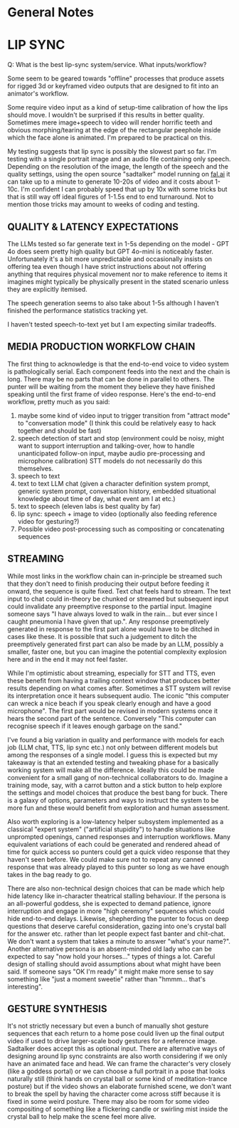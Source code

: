 # General Notes


# LIP SYNC

Q: What is the best lip-sync system/service. What inputs/workflow? 

Some seem to be geared towards "offline" processes that produce assets for rigged 3d or keyframed video outputs that are designed to fit into an animator's workflow.

Some require video input as a kind of setup-time calibration of how the lips should move. I wouldn't be surprised if this results in better quality. Sometimes mere image+speech to video will render horrific teeth and obvious morphing/tearing at the edge of the rectangular peephole inside which the face alone is animated. I'm prepared to be practical on this.

My testing suggests that lip sync is possibly the slowest part so far. I'm testing with a single portrait image and an audio file containing only speech. Depending on the resolution of the image, the length of the speech and the quality settings, using the open source "sadtalker" model running on [fal.ai](http://fal.ai/) it can take up to a minute to generate 10-20s of video and it costs about 1-10c. I'm confident I can probably speed that up by 10x with some tricks but that is still way off ideal figures of 1-1.5s end to end turnaround. Not to mention those tricks may amount to weeks of coding and testing.

## QUALITY & LATENCY EXPECTATIONS

The LLMs tested so far generate text in 1-5s depending on the model - GPT 4o does seem pretty high quality but GPT 4o-mini is noticeably faster. Unfortunately it's a bit more unpredictable and occasionally insists on offering tea even though I have strict instructions about not offering anything that requires physical movement nor to make reference to items it imagines might typically be physically present in the stated scenario unless they are explicitly itemised.

The speech generation seems to also take about 1-5s although I haven't finished the performance statistics tracking yet.

I haven't tested speech-to-text yet but I am expecting similar tradeoffs.

## MEDIA PRODUCTION WORKFLOW CHAIN

The first thing to acknowledge is that the end-to-end voice to video system is pathologically serial. Each component feeds into the next and the chain is long. There may be no parts that can be done in parallel to others. The punter will be waiting from the moment they believe they have finished speaking until the first frame of video response. Here's the end-to-end workflow, pretty much as you said:

1. maybe some kind of video input to trigger transition from "attract mode" to "conversation mode" (I think this could be relatively easy to hack together and should be fast)
2. speech detection of start and stop (environment could be noisy, might want to support interruption and talking-over, how to handle unanticipated follow-on input, maybe audio pre-processing and microphone calibration) STT models do not necessarily do this themselves.
3. speech to text
4. text to text LLM chat (given a character definition system prompt, generic system prompt, conversation history, embedded situational knowledge about time of day, what event am I at etc.)
5. text to speech (eleven labs is best quality by far) 
6. lip sync: speech + image to video (optionally also feeding reference video for gesturing?)
7. Possible video post-processing such as compositing or concatenating sequences

## STREAMING

While most links in the workflow chain can in-principle be streamed such that they don't need to finish producing their output before feeding it onward, the sequence is quite fixed. Text chat feels hard to stream. The text input to chat could in-theory be chunked or streamed but subsequent input could invalidate any preemptive response to the partial input. Imagine someone says "I have always loved to walk in the rain... but ever since I caught pneumonia I have given that up.". Any response preemptively generated in response to the first part alone would have to be ditched in cases like these. It is possible that such a judgement to ditch the preemptively generated first part can also be made by an LLM, possibly a smaller, faster one, but you can imagine the potential complexity explosion here and in the end it may not feel faster.

While I'm optimistic about streaming, especially for STT and TTS, even these benefit from having a trailing context window that produces better results depending on what comes after. Sometimes a STT system will revise its interpretation once it hears subsequent audio. The iconic "this computer can wreck a nice beach if you speak clearly enough and have a good microphone". The first part would be revised in modern systems once it hears the second part of the sentence. Conversely "This computer can recognise speech if it leaves enough garbage on the sand."

I've found a big variation in quality and performance with models for each job (LLM chat, TTS, lip sync etc.) not only between different models but among the responses of a single model. I guess this is expected but my takeaway is that an extended testing and tweaking phase for a basically working system will make all the difference. Ideally this could be made convenient for a small gang of non-technical collaborators to do. Imagine a training mode, say, with a carrot button and a stick button to help explore the settings and model choices that produce the best bang for buck. There is a galaxy of options, parameters and ways to instruct the system to be more fun and these would benefit from exploration and human assessment.

Also worth exploring is a low-latency helper subsystem implemented as a classical "expert system" ("artificial stupidity") to handle situations like unprompted openings, canned responses and interruption workflows. Many equivalent variations of each could be generated and rendered ahead of time for quick access so punters could get a quick video response that they haven't seen before. We could make sure not to repeat any canned response that was already played to this punter so long as we have enough takes in the bag ready to go.

There are also non-technical design choices that can be made which help hide latency like in-character theatrical stalling behaviour. If the persona is an all-powerful goddess, she is expected to demand patience, ignore interruption and engage in more "high ceremony" sequences which could hide end-to-end delays. Likewise, shepherding the punter to focus on deep questions that deserve careful consideration, gazing into one's crystal ball for the answer etc. rather than let people expect fast banter and chit-chat. We don't want a system that takes a minute to answer "what's your name?". Another alternative persona is an absent-minded old lady who can be expected to say "now hold your horses..." types of things a lot. Careful design of stalling should avoid assumptions about what might have been said. If someone says "OK I'm ready" it might make more sense to say something like "just a moment sweetie" rather than "hmmm... that's interesting".

## GESTURE SYNTHESIS 

It's not strictly necessary but even a bunch of manually shot gesture sequences that each return to a home pose could liven up the final output video if used to drive larger-scale body gestures for a reference image. Sadtalker does accept this as optional input. There are alternative ways of designing around lip sync constraints are also worth considering if we only have an animated face and head. We can frame the character's very closely (like a goddess portal) or we can choose a full portrait in a pose that looks naturally still (think hands on crystal ball or some kind of meditation-trance posture) but if the video shows an elaborate furnished scene, we don't want to break the spell by having the character come across stiff because it is fixed in some weird posture. There may also be room for some video compositing of something like a flickering candle or swirling mist inside the crystal ball to help make the scene feel more alive.



